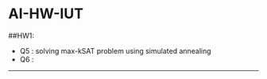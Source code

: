 # AI-HW-IUT

##HW1: <br/>
* Q5 : solving max-kSAT problem using simulated annealing <br/>
* Q6 : <br/>
----
